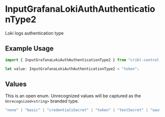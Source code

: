 # InputGrafanaLokiAuthAuthenticationType2

Loki logs authentication type

## Example Usage

```typescript
import { InputGrafanaLokiAuthAuthenticationType2 } from "cribl-control-plane/models";

let value: InputGrafanaLokiAuthAuthenticationType2 = "token";
```

## Values

This is an open enum. Unrecognized values will be captured as the `Unrecognized<string>` branded type.

```typescript
"none" | "basic" | "credentialsSecret" | "token" | "textSecret" | "oauth" | Unrecognized<string>
```
